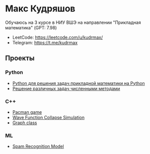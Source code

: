 # Макс Кудряшов

Обучаюсь на 3 курсе в НИУ ВШЭ на направлении "Прикладная математика" (GPT: 7.98)

- LeetCode: https://leetcode.com/u/kudrmax/
- Telegram: https://t.me/kudrmax

## Проекты

### Python

- [Python для решения задач прикладной математики на Python](https://github.com/kudrmax/applied-mathematics-python)
- [Решение различных задач численными методами](https://github.com/kudrmax/numerical-methods)

### C++

- [Pacman game](https://github.com/kudrmax/pac-man)
- [Wave Function Collapse Simulation](https://github.com/kudrmax/wfc)
- [Graph class](https://github.com/kudrmax/dijkstra)

### ML

- [Spam Recognition Model](https://github.com/kudrmax/spam-recognition)
